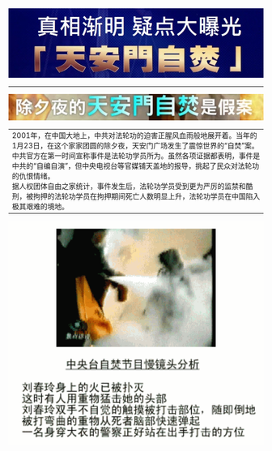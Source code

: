 <div align=center>
<img src="images/ok.jpg" width=880>
</div>
<hr>
<div align=center>
<img src="images/maxresdefault (2).jpg" width=880>
</div>

<table>
  <tr>
   <td>2001年，在中国大地上，中共对法轮功的迫害正腥风血雨般地展开着。当年的1月23日，在这个家家团圆的除夕夜，天安门广场发生了震惊世界的“自焚”案。中共官方在第一时间宣称事件是法轮功学员所为。虽然各项证据都表明，事件是中共的“自编自演”，但中央电视台等官媒铺天盖地的报导，挑起了民众对法轮功的仇恨情绪。<br/>
    据人权团体自由之家统计，事件发生后，法轮功学员受到更为严厉的监禁和酷刑，被拘押的法轮功学员在拘押期间死亡人数明显上升，法轮功学员在中国陷入极其艰难的境地。</td>
  </tr>
  </table>


<div align=center>
<img src="images/2005-1-31-cctv-liu-chunling.gif" width=680>
</div>
